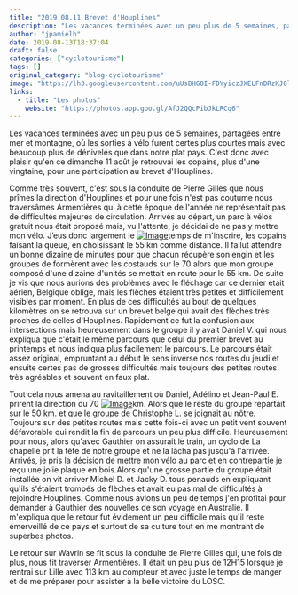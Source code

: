 ```yaml
---
title: "2019.08.11 Brevet d'Houplines"
description: "Les vacances terminées avec un peu plus de 5 semaines, partagées entre mer et montagne, où les sorties à vélo furent certes plus courtes mais avec beaucoup plus de dénivelés que dans notre plat pays. C'est donc avec plaisir qu'en ce dimanche 11 août je retrouvai les copains, plus d'une vingtaine, pour une participation au brevet d'Houplines."
author: "jpamielh"
date: 2019-08-13T18:37:04
draft: false
categories: ["cyclotourisme"]
tags: []
original_category: "blog-cyclotourisme"
image: "https://lh3.googleusercontent.com/uUsBHG0I-FDYyiczJXELFnDRzKJ0lO2gXmvLYd-WHFvqosxI7SoSU14ZRDU_y41cC-6RmUDnlqZ7iA3mfJfOeP4TXnz0lDZ-OgwWk5Ab5cAHDbJBC8mzcgf8FKk9QELfc0IMFzvQU68gPwsJ3oQ5bK12OKNn8fhHEhAqC5u92e52mpfWgZujNaZ3I8MHDwe6_69TkSab4-_FsIr62jUOBbZvmAv3Pi95vD_OlP1rH1eguMXq5oaBfAX5b_Hudw2pq19qkPMRW8Z8hGmwdkMhh56UVstYC5_4TW45xfYKDxjNibOS-fumSk8lAqIjkwnnBEuiQtx3CTL4UhnM5NJEge0_Kw6mapaRSDm_xtekLgzobymjGidmbkBAny0g7ae3B3Csvg_s4Izhj8p2PJHxzPpCXNWvYlZgOZgEBsTKoWkd4gkphnFx3zwEbMrqLWGpfPYg4-dKyTMGkQbxRbXM890ENRa80TEFh5dSGn1F-0mT953oesoU2bqGDlba5SlJOGf8cgXGSOTBRcd0lQWrvbHEtIcAGo6UZ6lXQdtBJjmLzJHmjwhAhdh-44-Ci0YZAq05_U6jeQ5RKTQWoNygMghjI-NSd2wwU36z_GY1MOdXdQflo4Wgz2al_lUdBtnbU20GdvJ6a-bzPznvN9zF-oB13MbT2Y-B=w1024-h768-no"
links:
  - title: "Les photos"
    website: "https://photos.app.goo.gl/AfJ2QQcPibJkLRCq6"
---
```


Les vacances terminées avec un peu plus de 5 semaines, partagées entre mer et montagne, où les sorties à vélo furent certes plus courtes mais avec beaucoup plus de dénivelés que dans notre plat pays. C'est donc avec plaisir qu'en ce dimanche 11 août je retrouvai les copains, plus d'une vingtaine, pour une participation au brevet d'Houplines.

<!--more-->

Comme très souvent, c'est sous la conduite de Pierre Gilles que nous prîmes la direction d'Houplines et pour une fois n'est pas coutume nous traversâmes Armentières qui à cette époque de l'année ne représentait pas de difficultés majeures de circulation. Arrivés au départ, un parc à vélos gratuit nous était proposé mais, vu l'attente, je décidai de ne pas y mettre mon vélo. J’eus donc largement le [![Image](https://lh3.googleusercontent.com/oOXi1iyk1t1Hr5oOkhVvUP-n0J6ll8qcYLWnXadYgdCQJcgVMI8verJNL9JAIPzmnAFfBrJuaIOUHvD7xFvv2YSwpGo8rXx7PCtMAvllPICIvzO-NHTs-fOWvZ9dnreyEKtLHqbxygaAwx4Ez1xLckviBfroAeZDBTGz1A29Rejhtmc3yzqGL-w2tVr3Ag0DKtW1gTDaBXvrigbRUOKAxuwCeRUAS3FcVfIH-sy0DEN8J0_c-sSzZx4lonrIQ5vDStM8fiCSua1AIdZVKIIyITVUIGnGMqvngan2ZK1ZVY3PTtiIYAGdXeDCZwNySoLV13mIfBrASRocG70JmdQpWqM5Lg3ItG7dvXs39VymBTfp0OYZ1HRXzB_79EbR9HUbyahrTiXjFl3MKSnMFgWQ-un3aiDokIA4CjNdEGLAl9McJ3ng2mr6uVyZPLbytSnfnoihCArMZxtU3yZgCPeRp-wVf12txAS69X4-jxACU_svhyDtzqoIsKXt8O24I9okPxeYGSgNj-KCh49jC3hgc3HiOa3U_k7sM0H2yaZ-7g2lbt14Um8vLwShNhvZxZi9YM7a5eZ7eLueAJOf33adXJnnIIN1j0A_B2zPSGy2g8NE0RFzpilSNiZdcG8tRQzb4nAODENjd05QCoU6_T1MBm9dyUxamPgr8HCeAf1n7wQj6ssFvYlqv0Lixgjz-Lc5yMYPDFsXxt1KGgGPoIGrBKVNaQ=w1024-h768-no)](https://lh3.googleusercontent.com/oOXi1iyk1t1Hr5oOkhVvUP-n0J6ll8qcYLWnXadYgdCQJcgVMI8verJNL9JAIPzmnAFfBrJuaIOUHvD7xFvv2YSwpGo8rXx7PCtMAvllPICIvzO-NHTs-fOWvZ9dnreyEKtLHqbxygaAwx4Ez1xLckviBfroAeZDBTGz1A29Rejhtmc3yzqGL-w2tVr3Ag0DKtW1gTDaBXvrigbRUOKAxuwCeRUAS3FcVfIH-sy0DEN8J0_c-sSzZx4lonrIQ5vDStM8fiCSua1AIdZVKIIyITVUIGnGMqvngan2ZK1ZVY3PTtiIYAGdXeDCZwNySoLV13mIfBrASRocG70JmdQpWqM5Lg3ItG7dvXs39VymBTfp0OYZ1HRXzB_79EbR9HUbyahrTiXjFl3MKSnMFgWQ-un3aiDokIA4CjNdEGLAl9McJ3ng2mr6uVyZPLbytSnfnoihCArMZxtU3yZgCPeRp-wVf12txAS69X4-jxACU_svhyDtzqoIsKXt8O24I9okPxeYGSgNj-KCh49jC3hgc3HiOa3U_k7sM0H2yaZ-7g2lbt14Um8vLwShNhvZxZi9YM7a5eZ7eLueAJOf33adXJnnIIN1j0A_B2zPSGy2g8NE0RFzpilSNiZdcG8tRQzb4nAODENjd05QCoU6_T1MBm9dyUxamPgr8HCeAf1n7wQj6ssFvYlqv0Lixgjz-Lc5yMYPDFsXxt1KGgGPoIGrBKVNaQ=w1024-h768-no)temps de m'inscrire, les copains faisant la queue, en choisissant le 55 km comme distance. Il fallut attendre un bonne dizaine de minutes pour que chacun récupère son engin et les groupes de formèrent avec les costauds sur le 70 alors que mon groupe composé d'une dizaine d'unités se mettait en route pour le 55 km. De suite je vis que nous aurions des problèmes avec le fléchage car ce dernier était aérien, Belgique oblige, mais les flèches étaient très petites et difficilement visibles par moment. En plus de ces difficultés au bout de quelques kilomètres on se retrouva sur un brevet belge qui avait des flèches très proches de celles d'Houplines. Rapidement ce fut la confusion aux intersections mais heureusement dans le groupe il y avait Daniel V. qui nous expliqua que c'était le même parcours que celui du premier brevet au printemps et nous indiqua plus facilement le parcours. Le parcours était assez original, empruntant au début le sens inverse nos routes du jeudi et ensuite certes pas de grosses difficultés mais toujours des petites routes très agréables et souvent en faux plat. 

Tout cela nous amena au ravitaillement où Daniel, Adélino et Jean-Paul E. prirent la direction du 70 [![Image](https://lh3.googleusercontent.com/ET9fTDbZcgHh06VQ9XutgQfKWyiZB_fSa_hQHb6nmFSF62c9zOMUxSDQaljx3iqEkVauFzGM1hHFXj-pfO30SWLoyIcUBGKIhMHKWwmru3ydLbKc77qXkuTcUYagEG25_-X-IK9GRBH9NL0-dmGO56cWswY9cZ3rxiTAFwHdJn0VBGLGMazqoJp78hXW3pe1fgOAijIuBgXWcp1aKKgoVbgk3wNKpBAOYub0Bif7KCVYLOX6H0V4FOUnBiWCf0b-1j1cLOGdYUYgufBl3Xdz72JEknv1-0g4WO9g5Myi6vfquUVIOp4QhbO9Ivu6rHQdACP7HLF3vyQ67Te86SKpSSeSVfT04Y3pcO1ozSaGw73WwCXVdRgFDq4Lg-haU8SD6bKPIycntZDj0dPRyY9fF8fcuHrTiV7-1hlctGyXXuxKbnnn_Cbp08s1Jeg-TccMuvtuA1kUHkARZc4yj-juvfNMYgOzzQ4w59dSYGzGiPFofLNh7NUaaDLWqAeQya68TZHztzMWcD15bKYX_DLLdAJgMm2n6doT9ZwtRR6ZgqvrgKPvuZSAcchkBnjToDaQLmMfag-QzAu63wE28RxpxjGQLHMRPNqCT-aM7ILTs2au5ic7_3b_vFUWzi6xenON2c6311XcfCJ2gcK94JKhS883HFipCwo5M0XI9P21Y98JF7JesTtU42I6sEISWcbS9703gP8bIy9LMSKwyfK6A5jYHA=w1024-h768-no)](https://lh3.googleusercontent.com/ET9fTDbZcgHh06VQ9XutgQfKWyiZB_fSa_hQHb6nmFSF62c9zOMUxSDQaljx3iqEkVauFzGM1hHFXj-pfO30SWLoyIcUBGKIhMHKWwmru3ydLbKc77qXkuTcUYagEG25_-X-IK9GRBH9NL0-dmGO56cWswY9cZ3rxiTAFwHdJn0VBGLGMazqoJp78hXW3pe1fgOAijIuBgXWcp1aKKgoVbgk3wNKpBAOYub0Bif7KCVYLOX6H0V4FOUnBiWCf0b-1j1cLOGdYUYgufBl3Xdz72JEknv1-0g4WO9g5Myi6vfquUVIOp4QhbO9Ivu6rHQdACP7HLF3vyQ67Te86SKpSSeSVfT04Y3pcO1ozSaGw73WwCXVdRgFDq4Lg-haU8SD6bKPIycntZDj0dPRyY9fF8fcuHrTiV7-1hlctGyXXuxKbnnn_Cbp08s1Jeg-TccMuvtuA1kUHkARZc4yj-juvfNMYgOzzQ4w59dSYGzGiPFofLNh7NUaaDLWqAeQya68TZHztzMWcD15bKYX_DLLdAJgMm2n6doT9ZwtRR6ZgqvrgKPvuZSAcchkBnjToDaQLmMfag-QzAu63wE28RxpxjGQLHMRPNqCT-aM7ILTs2au5ic7_3b_vFUWzi6xenON2c6311XcfCJ2gcK94JKhS883HFipCwo5M0XI9P21Y98JF7JesTtU42I6sEISWcbS9703gP8bIy9LMSKwyfK6A5jYHA=w1024-h768-no)km. Alors que le reste du groupe repartait sur le 50 km. et que le groupe de Christophe L. se joignait au nôtre. Toujours sur des petites routes mais cette fois-ci avec un petit vent souvent défavorable qui rendit la fin de parcours un peu plus difficile. Heureusement pour nous, alors qu'avec Gauthier on assurait le train, un cyclo de La chapelle prit la tête de notre groupe et ne la lâcha pas jusqu'à l'arrivée. Arrivés, je pris la décision de mettre mon vélo au parc et en contrepartie je reçu une jolie plaque en bois.Alors qu'une grosse partie du groupe était installée on vit arriver Michel D. et Jacky D. tous penauds en expliquant qu'ils s'étaient trompés de flèches et avait eu pas mal de difficultés à rejoindre Houplines. Comme nous avions un peu de temps j'en profitai pour demander à Gauthier des nouvelles de son voyage en Australie. Il m'expliqua que le retour fut évidement un peu difficile mais qu'il reste émerveillé de ce pays et surtout de sa culture tout en me montrant de superbes photos.

Le retour sur Wavrin se fit sous la conduite de Pierre Gilles qui, une fois de plus, nous fit traverser Armentières. Il était un peu plus de 12H15 lorsque je rentrai sur Lille avec 113 km au compteur et avec juste le temps de manger et de me préparer pour assister à la belle victoire du LOSC.&nbsp;